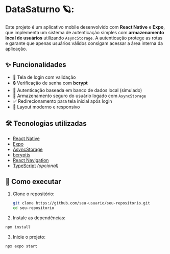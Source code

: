 # DataSaturno 🪐:
Este projeto é um aplicativo mobile desenvolvido com **React Native** e **Expo**, que implementa um sistema de autenticação simples com **armazenamento local de usuários** utilizando `AsyncStorage`. A autenticação protege as rotas e garante que apenas usuários válidos consigam acessar a área interna da aplicação.

## ✨ Funcionalidades

- :iphone: Tela de login com validação
- :lock: Verificação de senha com **bcrypt**
- :brain: Autenticação baseada em banco de dados local (simulado)
- :floppy_disk: Armazenamento seguro do usuário logado com `AsyncStorage`
- :white_check_mark: Redirecionamento para tela inicial após login
- :art: Layout moderno e responsivo

## 🛠️ Tecnologias utilizadas

- [React Native](https://reactnative.dev/)
- [Expo](https://expo.dev/)
- [AsyncStorage](https://react-native-async-storage.github.io/async-storage/)
- [bcryptjs](https://www.npmjs.com/package/bcryptjs)
- [React Navigation](https://reactnavigation.org/)
- [TypeScript](https://www.typescriptlang.org/) *(opcional)*

## 🚀 Como executar

1. Clone o repositório:
   ```bash
   git clone https://github.com/seu-usuario/seu-repositorio.git
   cd seu-repositorio
   ```
   
2. Instale as dependências:
```bash
npm install
```

3. Inicie o projeto:
```bash
npx expo start
```
